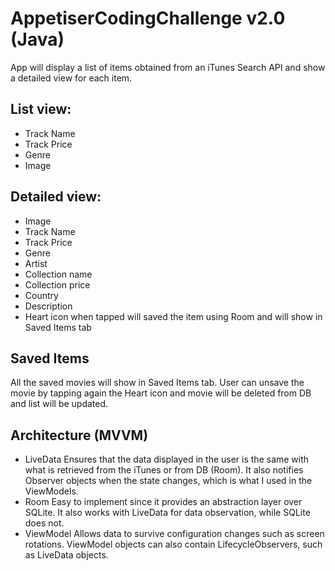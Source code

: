 # AppetiserCodingChallenge v2.0 (Java)
App will display a list of items obtained from an iTunes Search API and show a detailed view for each item.

## List view:
- Track Name
- Track Price
- Genre
- Image


## Detailed view:
- Image
- Track Name
- Track Price
- Genre
- Artist
- Collection name 
- Collection price 
- Country
- Description
- Heart icon when tapped will saved the item using Room and will show in Saved Items tab

## Saved Items
All the saved movies will show in Saved Items tab. 
User can unsave the movie by tapping again the Heart icon and movie will be deleted from DB and list will be updated.
	
## Architecture (MVVM)
- LiveData
Ensures that the data displayed in the user is the same with what is retrieved from the iTunes or from DB (Room).
It also notifies Observer objects when the state changes, which is what I used in the ViewModels.
- Room 
Easy to implement since it provides an abstraction layer over SQLite.
It also works with LiveData for data observation, while SQLite does not.
- ViewModel 
Allows data to survive configuration changes such as screen rotations.
ViewModel objects can also contain LifecycleObservers, such as LiveData objects.

	
	




